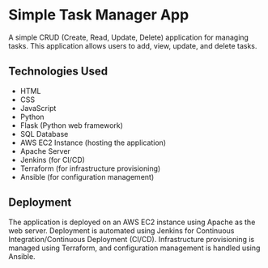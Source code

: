 # Simple Task Manager App

A simple CRUD (Create, Read, Update, Delete) application for managing tasks.
This application allows users to add, view, update, and delete tasks.

## Technologies Used

- HTML
- CSS
- JavaScript
- Python
- Flask (Python web framework)
- SQL Database
- AWS EC2 Instance (hosting the application)
- Apache Server
- Jenkins (for CI/CD)
- Terraform (for infrastructure provisioning)
- Ansible (for configuration management)

## Deployment

The application is deployed on an AWS EC2 instance using Apache as the web server. Deployment is automated using Jenkins for Continuous Integration/Continuous Deployment (CI/CD). Infrastructure provisioning is managed using Terraform, and configuration management is handled using Ansible.
